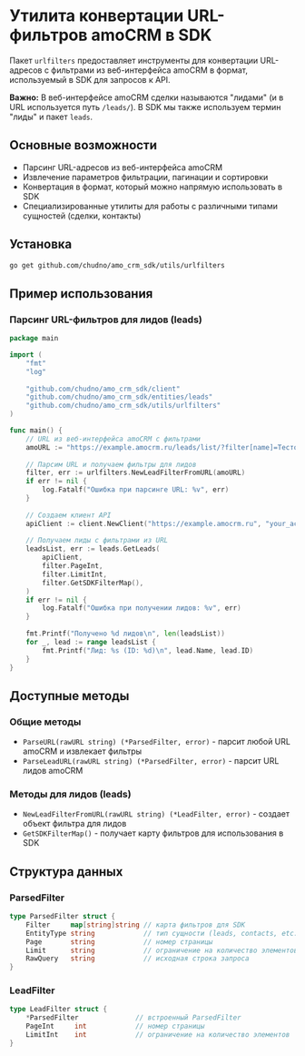 # Утилита конвертации URL-фильтров amoCRM в SDK

Пакет `urlfilters` предоставляет инструменты для конвертации URL-адресов с фильтрами из веб-интерфейса amoCRM в формат, используемый в SDK для запросов к API.

**Важно:** В веб-интерфейсе amoCRM сделки называются "лидами" (и в URL используется путь `/leads/`). В SDK мы также используем термин "лиды" и пакет `leads`.

## Основные возможности

- Парсинг URL-адресов из веб-интерфейса amoCRM
- Извлечение параметров фильтрации, пагинации и сортировки
- Конвертация в формат, который можно напрямую использовать в SDK
- Специализированные утилиты для работы с различными типами сущностей (сделки, контакты)

## Установка

```bash
go get github.com/chudno/amo_crm_sdk/utils/urlfilters
```

## Пример использования

### Парсинг URL-фильтров для лидов (leads)

```go
package main

import (
	"fmt"
	"log"
	
	"github.com/chudno/amo_crm_sdk/client"
	"github.com/chudno/amo_crm_sdk/entities/leads"
	"github.com/chudno/amo_crm_sdk/utils/urlfilters"
)

func main() {
	// URL из веб-интерфейса amoCRM с фильтрами
	amoURL := "https://example.amocrm.ru/leads/list/?filter[name]=Тестовый+лид&filter[status][]=10073462&page=1&limit=50"
	
	// Парсим URL и получаем фильтры для лидов
	filter, err := urlfilters.NewLeadFilterFromURL(amoURL)
	if err != nil {
		log.Fatalf("Ошибка при парсинге URL: %v", err)
	}
	
	// Создаем клиент API
	apiClient := client.NewClient("https://example.amocrm.ru", "your_access_token")
	
	// Получаем лиды с фильтрами из URL
	leadsList, err := leads.GetLeads(
		apiClient, 
		filter.PageInt, 
		filter.LimitInt, 
		filter.GetSDKFilterMap(),
	)
	if err != nil {
		log.Fatalf("Ошибка при получении лидов: %v", err)
	}
	
	fmt.Printf("Получено %d лидов\n", len(leadsList))
	for _, lead := range leadsList {
		fmt.Printf("Лид: %s (ID: %d)\n", lead.Name, lead.ID)
	}
}
```

## Доступные методы

### Общие методы

- `ParseURL(rawURL string) (*ParsedFilter, error)` - парсит любой URL amoCRM и извлекает фильтры
- `ParseLeadURL(rawURL string) (*ParsedFilter, error)` - парсит URL лидов amoCRM

### Методы для лидов (leads)

- `NewLeadFilterFromURL(rawURL string) (*LeadFilter, error)` - создает объект фильтра для лидов
- `GetSDKFilterMap()` - получает карту фильтров для использования в SDK



## Структура данных

### ParsedFilter

```go
type ParsedFilter struct {
	Filter     map[string]string // карта фильтров для SDK
	EntityType string            // тип сущности (leads, contacts, etc.)
	Page       string            // номер страницы
	Limit      string            // ограничение на количество элементов
	RawQuery   string            // исходная строка запроса
}
```

### LeadFilter

```go
type LeadFilter struct {
	*ParsedFilter              // встроенный ParsedFilter
	PageInt     int            // номер страницы
	LimitInt    int            // ограничение на количество элементов
}
```


